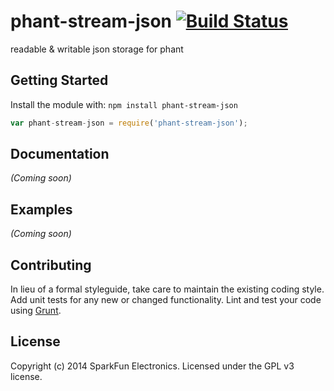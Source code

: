 # phant-stream-json [![Build Status](https://secure.travis-ci.org/sparkfun/phant-stream-json.png?branch=master)](http://travis-ci.org/sparkfun/phant-stream-json)

readable & writable json storage for phant

## Getting Started
Install the module with: `npm install phant-stream-json`

```javascript
var phant-stream-json = require('phant-stream-json');
```

## Documentation
_(Coming soon)_

## Examples
_(Coming soon)_

## Contributing
In lieu of a formal styleguide, take care to maintain the existing coding style. Add unit tests for any new or changed functionality. Lint and test your code using [Grunt](http://gruntjs.com/).

## License
Copyright (c) 2014 SparkFun Electronics. Licensed under the GPL v3 license.
